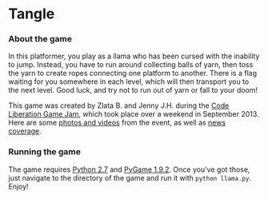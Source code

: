 Tangle
======

### About the game
In this platformer, you play as a llama who has been cursed with the inability to jump. Instead, you have to run around collecting balls of yarn, then toss the yarn to create ropes connecting one platform to another. There is a flag waiting for you somewhere in each level, which will then transport you to the next level. Good luck, and try not to run out of yarn or fall to your doom!

This game was created by Zlata B. and Jenny J.H. during the [Code Liberation Game Jam](http://codeliberation.org/events/event/code-liberation-game-jam/), which took place over a weekend in September 2013. Here are some [photos and videos](http://www.flickr.com/photos/phoenixperry/sets/72157636034466905) from the event, as well as [news coverage](http://brooklyn.news12.com/news/women-create-video-games-at-nyu-polytechnic-institute-1.6170525).

### Running the game

The game requires [Python 2.7](http://www.python.org/download/releases/2.7/) and [PyGame 1.9.2](https://bitbucket.org/pygame/pygame/downloads). Once you've got those, just navigate to the directory of the game and run it with ```python llama.py```. Enjoy!

